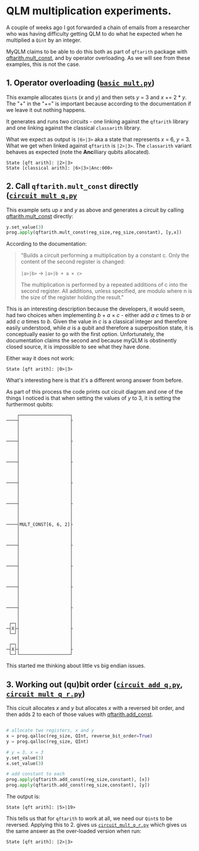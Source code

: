 # QLM multiplication experiments.

A couple of weeks ago I got forwarded a chain of emails from a researcher who was having difficulty getting QLM to do what he expected when he multiplied a `Qint` by an integer.

MyQLM claims to be able to do this both as part of `qftarith` package with [qftarith.mult\_const](https://myqlm.github.io/qat-lang-arith.html#qat.lang.AQASM.qftarith.mult_const), and by operator overloading. As we will see from these examples, this is not the case.

## 1. Operator overloading ([`basic_mult.py`](basic_mult.py))

This example allocates `Qint`s (*x* and *y*) and then sets *y* = 3 and *x* += 2 * *y*.  The "+" in the "+=" is important because according to the documentation if we leave it out nothing happens.

It generates and runs two circuits - one linking against the `qftarith` library and one linking against the classical `classarith` library.

What we expect as output is `|6>|3>` aka a state that represents *x* = 6, *y* = 3.  What we get when linked against `qftarith` is `|2>|3>`.  The `classarith` variant behaves as expected (note the **Anc**illiary qubits allocated).

```
State [qft arith]: |2>|3>
State [classical arith]: |6>|3>|Anc:000>
```

## 2. Call `qftarith.mult_const` directly ([`circuit_mult_q.py`](circuit_mult_q.py)

This example sets up *x* and *y* as above and generates a circuit by calling [qftarith.mult\_const](https://myqlm.github.io/qat-lang-arith.html#qat.lang.AQASM.qftarith.mult_const) directly:

```python
y.set_value(3)
prog.apply(qftarith.mult_const(reg_size,reg_size,constant), [y,x])
```

According to the documentation:

> "Builds a circuit performing a multiplication by a constant c. Only the content of the second register is changed:
>
> `|a>|b>` -> `|a>|b + a × c>`
>
> The multiplication is performed by a repeated additions of c into the second register. All additions, unless specified, are modulo where n is the size of the register holding the result."

This is an interesting description because the developers, it would seem, had two choices when implementing *b* + *a* × *c* - either add *a* *c* times to *b* or add *c* *a* times to *b*.  Given the value in *c* is a classical integer and therefore easily understood, while *a* is a qubit and therefore a superposition state, it is conceptually easier to go with the first option. Unfortunately, the documentation claims the second and because myQLM is obstinently closed source, it is impossible to see what they have done.

Either way it does not work:

```
State [qft arith]: |0>|3>
```

What's interesting here is that it's a different wrong answer from before.

As part of this process the code prints out cicuit diagram and one of the things I noticed is that when setting the values of *y* to 3, it is setting the furthermost qubits:

```
    ┌───────────────────┐  
────┤                   ├  
    │                   │  
    │                   │  
    │                   │  
────┤                   ├  
    │                   │  
    │                   │  
    │                   │  
────┤                   ├  
    │                   │  
    │                   │  
    │                   │  
────┤                   ├  
    │                   │  
    │                   │  
    │                   │  
────┤                   ├  
    │                   │  
    │                   │  
    │                   │  
────┤MULT_CONST[6, 6, 2]├  
    │                   │  
    │                   │  
    │                   │  
────┤                   ├  
    │                   │  
    │                   │  
    │                   │  
────┤                   ├  
    │                   │  
    │                   │  
    │                   │  
────┤                   ├  
    │                   │  
    │                   │  
    │                   │  
────┤                   ├  
    │                   │  
    │                   │  
 ┌─┐│                   │  
─┤X├┤                   ├  
 └─┘│                   │  
    │                   │  
 ┌─┐│                   │  
─┤X├┤                   ├  
 └─┘└───────────────────┘      

```

This started me thinking about little vs big endian issues.

## 3. Working out (qu)bit order ([`circuit_add_q.py`](circuit_add_q.py), [`circuit_mult_q_r.py`](circuit_mult_q_r.py))

This cicuit allocates *x* and *y* but allocates *x* with a reversed bit order, and then adds 2 to each of those values with [qftarith.add\_const](https://myqlm.github.io/qat-lang-arith.html#qat.lang.AQASM.qftarith.add_const).

```python

# allocate two registers, x and y
x = prog.qalloc(reg_size, QInt, reverse_bit_order=True)
y = prog.qalloc(reg_size, QInt)

# y = 3, x = 3
y.set_value(3)
x.set_value(3)

# add constant to each
prog.apply(qftarith.add_const(reg_size,constant), [x])
prog.apply(qftarith.add_const(reg_size,constant), [y])

``` 

The output is:

```
State [qft arith]: |5>|19>
```

This tells us that for `qftarith` to work at all, we need our `Qint`s to be reversed.  Applying this to 2. gives us [`circuit_mult_q_r.py`](circuit_mult_q_r.py) which gives us the same answer as the over-loaded version when run:

```
State [qft arith]: |2>|3>
```



